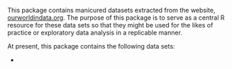 
<!-- README.md is generated from README.Rmd. Please edit that file -->
This package contains manicured datasets extracted from the website, [ourworldindata.org](https://ourworldindata.org). The purpose of this package is to serve as a central R resource for these data sets so that they might be used for the likes of practice or exploratory data analysis in a replicable manner.

At present, this package contains the following data sets:

-
